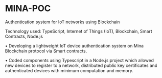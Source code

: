 # MINA-POC

Authentication system for IoT networks using Blockchain

Technology used: TypeScript, Internet of Things (IoT), Blockchain, Smart Contracts, Node.js

•	Developing a lightweight IoT device authentication system on Mina Blockchain protocol via Smart contracts.

•	Coded components using Typescript in a Node.js project which allowed new devices to register to a network, distributed public key certificates and authenticated devices with minimum computation and memory.
